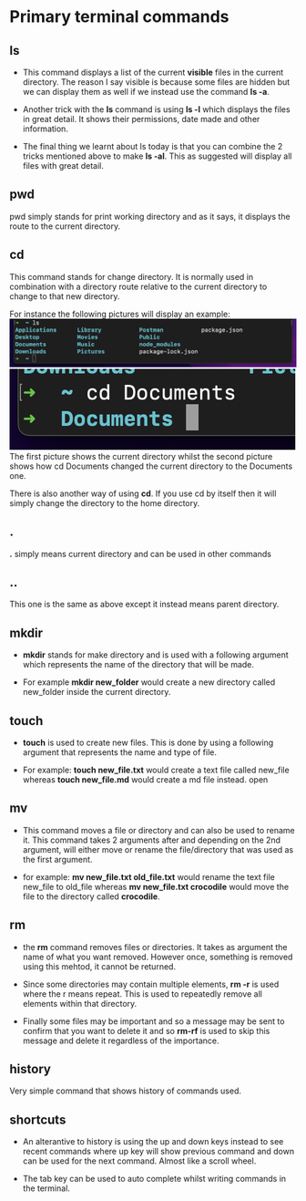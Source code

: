 # Primary terminal commands

## ls

- This command displays a list of the current **visible** files in the current directory. The reason I say visible is because some files are hidden but we can display them as well if we instead use the command **ls -a**.

- Another trick with the **ls** command is using **ls -l** which displays the files in great detail. It shows their permissions, date made and other information. 

- The final thing we learnt about ls today is that you can combine the 2 tricks mentioned above to make **ls -al**. This as suggested will display all files with great detail.

## pwd

pwd simply stands for print working directory and as it says, it displays the route to the current directory.

## cd

This command stands for change directory. It is normally used in combination with a directory route relative to the current directory to change to that new directory.

For instance the following pictures will display an example:
![ls picture](ls.png)
![cd picture](cd.png)
The first picture shows the current directory whilst the second picture shows how cd Documents changed the current directory to the Documents one.

There is also another way of using **cd**. If you use cd by itself then it will simply change the directory to the home directory.

## .

**.** simply means current directory and can be used in other commands

## ..

This one is the same as above except it instead means parent directory.

## mkdir

- **mkdir** stands for make directory and is used with a following argument which represents the name of the directory that will be made.

- For example **mkdir new_folder** would create a new directory called new_folder inside the current directory.

## touch

- **touch** is used to create new files. This is done by using a following argument that represents the name and type of file. 

- For example: **touch new_file.txt** would create a text file called new_file whereas **touch new_file.md** would create a md file instead.
open

## mv

- This command moves a file or directory and can also be used to rename it. This command takes 2 arguments after and depending on the 2nd argument, will either move or rename the file/directory that was used as the first argument.

- for example: **mv new_file.txt old_file.txt** would rename the text file new_file to old_file whereas **mv new_file.txt crocodile** would move the file to the directory called **crocodile**.

## rm

- the **rm** command removes files or directories. It takes as argument the name of what you want removed. However once, something is removed using this mehtod, it cannot be returned. 

- Since some directories may contain multiple elements, **rm -r** is used where the r means repeat. This is used to repeatedly remove all elements within that directory.

- Finally some files may be important and so a message may be sent to confirm that you want to delete it and so **rm-rf** is used to skip this message and delete it regardless of the importance.

## history

Very simple command that shows history of commands used. 

## shortcuts
- An alterantive to history is using the up and down keys instead to see recent commands where up key will show previous command and down can be used for the next command. Almost like a scroll wheel.

- The tab key can be used to auto complete whilst writing commands in the terminal.